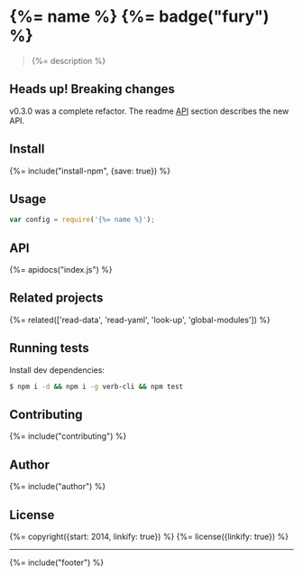 # {%= name %} {%= badge("fury") %}

> {%= description %}

## Heads up! Breaking changes

v0.3.0 was a complete refactor. The readme [API](#API) section describes the new API. 

## Install
{%= include("install-npm", {save: true}) %}

## Usage

```js
var config = require('{%= name %}');
```

## API
{%= apidocs("index.js") %}

## Related projects
{%= related(['read-data', 'read-yaml', 'look-up', 'global-modules']) %}

## Running tests

Install dev dependencies:

```sh
$ npm i -d && npm i -g verb-cli && npm test
```

## Contributing
{%= include("contributing") %}

## Author
{%= include("author") %}

## License
{%= copyright({start: 2014, linkify: true}) %}
{%= license({linkify: true}) %}

***

{%= include("footer") %}
